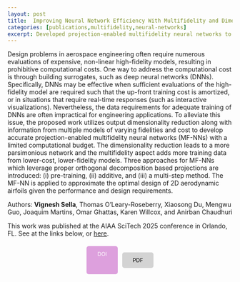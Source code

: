 ```yaml
---
layout: post
title:  Improving Neural Network Efficiency With Multifidelity and Dimensionality Reduction Techniques
categories: [publications,multifidelity,neural-networks]
excerpt: Developed projection-enabled multifidelity neural networks to reduce computational costs for a 2D aerodynamic airfoil inverse design problem.
---
```


Design problems in aerospace engineering often require numerous evaluations of expensive,
non-linear high-fidelity models, resulting in prohibitive computational costs. One way to
address the computational cost is through building surrogates, such as deep neural networks
(DNNs). Specifically, DNNs may be effective when sufficient evaluations of the high-fidelity
model are required such that the up-front training cost is amortized, or in situations that require
real-time responses (such as interactive visualizations). Nevertheless, the data requirements for
adequate training of DNNs are often impractical for engineering applications. To alleviate this
issue, the proposed work utilizes output dimensionality reduction along with information from
multiple models of varying fidelities and cost to develop accurate projection-enabled multifidelity
neural networks (MF-NNs) with a limited computational budget. The dimensionality reduction
leads to a more parsimonious network and the multifidelity aspect adds more training data
from lower-cost, lower-fidelity models. Three approaches for MF-NNs which leverage proper
orthogonal decomposition based projections are introduced: (i) pre-training, (ii) additive, and
(iii) a multi-step method. The MF-NN is applied to approximate the optimal design of 2D
aerodynamic airfoils given the performance and design requirements.

Authors: **Vignesh Sella**, Thomas O’Leary-Roseberry, Xiaosong Du, Mengwu Guo, Joaquim Martins, Omar Ghattas, Karen Willcox, and Anirban Chaudhuri

This work was published at the AIAA SciTech 2025 conference in Orlando, FL. See at the links below, or [here](https://link.growkudos.com/1eypmblwh6o).

<div style="display: flex; justify-content: center; gap: 10px; margin-top: 20px;">
  <a href="https://arc.aiaa.org/doi/10.2514/6.2025-2807" style="background-color: #dda0dd; color: white; padding: 10px; border-radius: 5px; text-decoration: none; font-size: 12px; display: inline-block; width: 50px; text-align: center;">DOI</a>

  <a href="https://www.researchgate.net/publication/387755392_Improving_neural_network_efficiency_with_multifidelity_and_dimensionality_reduction_techniques" style="background-color: #d3d3d3; color: black; padding: 10px; border-radius: 5px; text-decoration: none; font-size: 12px; display: inline-block; width: 50px; text-align: center;">PDF</a>
</div>


